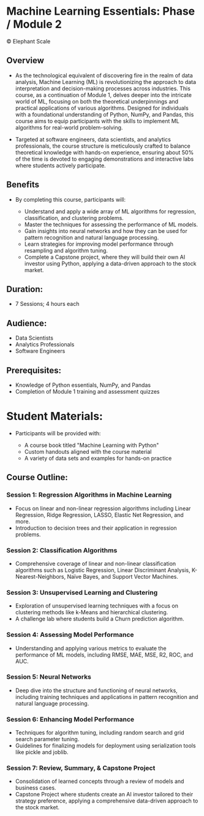 # Machine Learning Essentials: Phase / Module 2

© Elephant Scale

## Overview

* As the technological equivalent of discovering fire in the realm of data analysis, Machine Learning (ML) is
  revolutionizing the approach to data interpretation and decision-making processes across industries. This course, as a
  continuation of Module 1, delves deeper into the intricate world of ML, focusing on both the theoretical underpinnings
  and practical applications of various algorithms. Designed for individuals with a foundational understanding of
  Python, NumPy, and Pandas, this course aims to equip participants with the skills to implement ML algorithms for
  real-world problem-solving.

* Targeted at software engineers, data scientists, and analytics professionals, the course structure is meticulously
  crafted to balance theoretical knowledge with hands-on experience, ensuring about 50% of the time is devoted to
  engaging demonstrations and interactive labs where students actively participate.

## Benefits

* By completing this course, participants will:

    - Understand and apply a wide array of ML algorithms for regression, classification, and clustering problems.
    - Master the techniques for assessing the performance of ML models.
    - Gain insights into neural networks and how they can be used for pattern recognition and natural language
      processing.
    - Learn strategies for improving model performance through resampling and algorithm tuning.
    - Complete a Capstone project, where they will build their own AI investor using Python, applying a data-driven
      approach to the stock market.

## Duration:

* 7 Sessions; 4 hours each

## Audience:

* Data Scientists
* Analytics Professionals
* Software Engineers

## Prerequisites:

* Knowledge of Python essentials, NumPy, and Pandas
* Completion of Module 1 training and assessment quizzes

# Student Materials:

* Participants will be provided with:

    - A course book titled "Machine Learning with Python"
    - Custom handouts aligned with the course material
    - A variety of data sets and examples for hands-on practice

## Course Outline:

### Session 1: Regression Algorithms in Machine Learning

* Focus on linear and non-linear regression algorithms including Linear Regression, Ridge Regression, LASSO, Elastic Net
  Regression, and more.
* Introduction to decision trees and their application in regression problems.

### Session 2: Classification Algorithms

* Comprehensive coverage of linear and non-linear classification algorithms such as Logistic Regression, Linear
  Discriminant Analysis, K-Nearest-Neighbors, Naïve Bayes, and Support Vector Machines.

### Session 3: Unsupervised Learning and Clustering

* Exploration of unsupervised learning techniques with a focus on clustering methods like k-Means and hierarchical
  clustering.
* A challenge lab where students build a Churn prediction algorithm.

### Session 4: Assessing Model Performance

* Understanding and applying various metrics to evaluate the performance of ML models, including RMSE, MAE, MSE, R2,
  ROC, and AUC.

### Session 5: Neural Networks

* Deep dive into the structure and functioning of neural networks, including training techniques and applications in
  pattern recognition and natural language processing.

### Session 6: Enhancing Model Performance

* Techniques for algorithm tuning, including random search and grid search parameter tuning.
* Guidelines for finalizing models for deployment using serialization tools like pickle and joblib.

### Session 7: Review, Summary, & Capstone Project

* Consolidation of learned concepts through a review of models and business cases.
* Capstone Project where students create an AI investor tailored to their strategy preference, applying a comprehensive
  data-driven approach to the stock market.
